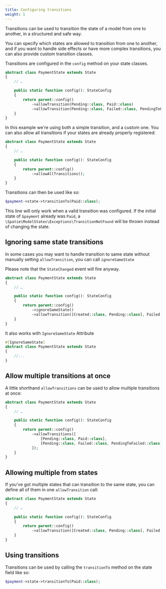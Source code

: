 ```yaml
---
title: Configuring transitions
weight: 1
---
```


Transitions can be used to transition the state of a model from one to another, in a structured and safe way.

You can specify which states are allowed to transition from one to another, and if you want to handle side effects or have more complex transitions, you can also provide custom transition classes.

Transitions are configured in the `config` method on your state classes.

```php
abstract class PaymentState extends State
{
    // …

    public static function config(): StateConfig
    {
        return parent::config()
            ->allowTransition(Pending::class, Paid::class)
            ->allowTransition(Pending::class, Failed::class, PendingToFailed::class);
    }
}
```

In this example we're using both a simple transition, and a custom one. You can also allow all transitions if your states are already properly registered:

```php
abstract class PaymentState extends State
{
    // …

    public static function config(): StateConfig
    {
        return parent::config()
            ->allowAllTransitions();
    }
}
```

Transitions can then be used like so:

```php
$payment->state->transitionTo(Paid::class);
```

This line will only work when a valid transition was configured. If the initial state of `$payment` already was `Paid`, a `\Spatie\ModelStates\Exceptions\TransitionNotFound` will be thrown instead of changing the state.

## Ignoring same state transitions

In some cases you may want to handle transition to same state without manually setting `allowTransition`, you can call `ignoreSameState`

Please note that the `StateChanged` event will fire anyway.

```php
abstract class PaymentState extends State
{
    // …

    public static function config(): StateConfig
    {
        return parent::config()
            ->ignoreSameState()
            ->allowTransition([Created::class, Pending::class], Failed::class, ToFailed::class);
    }
}
```

It also works with `IgnoreSameState` Attribute

```php
#[IgnoreSameState]
abstract class PaymentState extends State
{
    //...
}
```

## Allow multiple transitions at once

A little shorthand `allowTransitions` can be used to allow multiple transitions at once:

```php
abstract class PaymentState extends State
{
    // …

    public static function config(): StateConfig
    {
        return parent::config()
            ->allowTransitions([
                [Pending::class, Paid::class],
                [Pending::class, Failed::class, PendingToFailed::class],
            ]);
    }
}
```

## Allowing multiple from states

If you've got multiple states that can transition to the same state, you can define all of them in one `allowTransition` call:

```php
abstract class PaymentState extends State
{
    // …

    public static function config(): StateConfig
    {
        return parent::config()
            ->allowTransition([Created::class, Pending::class], Failed::class, ToFailed::class);
    }
}
```

## Using transitions

Transitions can be used by calling the `transitionTo` method on the state field like so:

```php
$payment->state->transitionTo(Paid::class);
```
